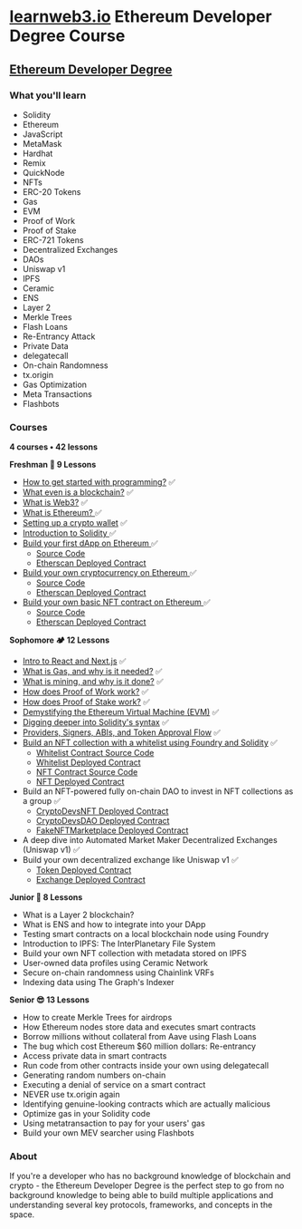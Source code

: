 # [learnweb3.io](https://learnweb3.io/) Ethereum Developer Degree Course

## [Ethereum Developer Degree](https://learnweb3.io/degrees/ethereum-developer-degree/)

### What you'll learn
- Solidity
- Ethereum
- JavaScript
- MetaMask
- Hardhat
- Remix
- QuickNode
- NFTs
- ERC-20 Tokens
- Gas
- EVM
- Proof of Work
- Proof of Stake
- ERC-721 Tokens
- Decentralized Exchanges
- DAOs
- Uniswap v1
- IPFS
- Ceramic
- ENS
- Layer 2
- Merkle Trees
- Flash Loans
- Re-Entrancy Attack
- Private Data
- delegatecall
- On-chain Randomness
- tx.origin
- Gas Optimization
- Meta Transactions
- Flashbots

### Courses

**4 courses • 42 lessons**


**Freshman 🚀 9 Lessons**

- [How to get started with programming?](https://learnweb3.io/degrees/ethereum-developer-degree/freshman/how-to-get-started-with-programming/) ✅
- [What even is a blockchain?](https://learnweb3.io/degrees/ethereum-developer-degree/freshman/what-even-is-a-blockchain/) ✅
- [What is Web3?](https://learnweb3.io/degrees/ethereum-developer-degree/freshman/what-is-web3/) ✅
- [What is Ethereum? ](https://learnweb3.io/degrees/ethereum-developer-degree/freshman/what-is-ethereum/) ✅
- [Setting up a crypto wallet](https://learnweb3.io/degrees/ethereum-developer-degree/freshman/setting-up-a-crypto-wallet/) ✅
- [Introduction to Solidity ](https://learnweb3.io/degrees/ethereum-developer-degree/freshman/introduction-to-solidity/) ✅
- [Build your first dApp on Ethereum ](https://learnweb3.io/degrees/ethereum-developer-degree/freshman/build-your-first-d-app-on-ethereum/) ✅
  - [Source Code](https://github.com/mishraji874/learnweb3.io-Ethereum-Degree-Course/tree/main/build-your-first-dapp-on-ethereum) 
  - [Etherscan Deployed Contract](https://sepolia.etherscan.io/address/0xAE78706F961f42f3503B14B5B1E4f1f4e0A7D751)
- [Build your own cryptocurrency on Ethereum ](https://learnweb3.io/degrees/ethereum-developer-degree/freshman/build-your-own-cryptocurrency-on-ethereum/) ✅
  - [Source Code](https://github.com/mishraji874/learnweb3.io-Ethereum-Degree-Course/blob/main/build-your-own-cryptocurrency-on-ethereum/LW3Token.sol) 
  - [Etherscan Deployed Contract](https://sepolia.etherscan.io/address/0x7259D66C4d5148e4f509f80Bc5b855Be53B8ce2D)
- [Build your own basic NFT contract on Ethereum ](https://learnweb3.io/degrees/ethereum-developer-degree/freshman/build-your-own-basic-nft-contract-on-ethereum/) ✅
  - [Source Code](https://github.com/mishraji874/learnweb3.io-Ethereum-Degree-Course/blob/main/build-your-own-basic-nft-contract/src/NFTee.sol) 
  - [Etherscan Deployed Contract](https://sepolia.etherscan.io/address/0xF611adA1f67fca9751cFB3a23cD41bf9b657aaFd)

**Sophomore 🏕️ 12 Lessons**

- [Intro to React and Next.js](https://learnweb3.io/degrees/ethereum-developer-degree/sophomore/intro-to-react-and-next-js/) ✅
- [What is Gas, and why is it needed?](https://learnweb3.io/degrees/ethereum-developer-degree/sophomore/what-is-gas-and-why-is-it-needed/) ✅
- [What is mining, and why is it done?](https://learnweb3.io/degrees/ethereum-developer-degree/sophomore/what-is-mining-and-why-is-it-done/) ✅
- [How does Proof of Work work?](https://learnweb3.io/degrees/ethereum-developer-degree/sophomore/how-does-proof-of-work-work/) ✅
- [How does Proof of Stake work?](https://learnweb3.io/degrees/ethereum-developer-degree/sophomore/how-does-proof-of-stake-work/) ✅
- [Demystifying the Ethereum Virtual Machine (EVM)](https://learnweb3.io/degrees/ethereum-developer-degree/sophomore/demystifying-the-ethereum-virtual-machine-evm/) ✅
- [Digging deeper into Solidity's syntax](https://learnweb3.io/degrees/ethereum-developer-degree/sophomore/digging-deeper-into-soliditys-syntax/) ✅
- [Providers, Signers, ABIs, and Token Approval Flow](https://learnweb3.io/degrees/ethereum-developer-degree/sophomore/providers-signers-abis-and-token-approval-flow/) ✅
- [Build an NFT collection with a whitelist using Foundry and Solidity](https://learnweb3.io/degrees/ethereum-developer-degree/sophomore/build-an-nft-collection-with-a-whitelist-using-foundry-and-solidity/) ✅
  - [Whitelist Contract Source Code](https://github.com/mishraji874/learnweb3.io-Ethereum-Degree-Course/blob/main/build-an-nft-collection-with-whitelist-using-foundry-and-solidity/Whitelist.sol)
  - [Whitelist Deployed Contract](https://sepolia.etherscan.io/address/0x4b8e0bd9c56d391176c0c04e30c97e0bb90fde28#code)
  - [NFT Contract Source Code](https://github.com/mishraji874/learnweb3.io-Ethereum-Degree-Course/blob/main/build-an-nft-collection-with-whitelist-using-foundry-and-solidity/CryptoDevs.sol)
  - [NFT Deployed Contract](https://sepolia.etherscan.io/address/0xa1649bfb46945ef7aedd882eba51e93119448d7f)
- Build an NFT-powered fully on-chain DAO to invest in NFT collections as a group ✅
  - [CryptoDevsNFT Deployed Contract](https://sepolia.etherscan.io/address/0x4c66496356E70E1D4B668534c03Fb3729Ad4F8B4)
  - [CryptoDevsDAO Deployed Contract](https://sepolia.etherscan.io/address/0x5fAf508cD6DC8F07B9CB7B574c0913BeA6fE0688)
  - [FakeNFTMarketplace Deployed Contract](https://sepolia.etherscan.io/address/0xc494f8C8112827A0d0FC7B8c0fC044a904C704e6)
- A deep dive into Automated Market Maker Decentralized Exchanges (Uniswap v1) ✅
- Build your own decentralized exchange like Uniswap v1 ✅
  - [Token Deployed Contract](https://sepolia.etherscan.io/address/0x9e46da0f9b7318381f3831f42e73c009560406e4)
  - [Exchange Deployed Contract](https://sepolia.etherscan.io/address/0xdd805c47a619029fecffd5a657c2206c1cb4d6be)

**Junior 👷 8 Lessons**

- What is a Layer 2 blockchain?
- What is ENS and how to integrate into your DApp
- Testing smart contracts on a local blockchain node using Foundry
- Introduction to IPFS: The InterPlanetary File System
- Build your own NFT collection with metadata stored on IPFS
- User-owned data profiles using Ceramic Network
- Secure on-chain randomness using Chainlink VRFs
- Indexing data using The Graph's Indexer

**Senior 😎 13 Lessons**

- How to create Merkle Trees for airdrops
- How Ethereum nodes store data and executes smart contracts
- Borrow millions without collateral from Aave using Flash Loans
- The bug which cost Ethereum $60 million dollars: Re-entrancy
- Access private data in smart contracts
- Run code from other contracts inside your own using delegatecall
- Generating random numbers on-chain
- Executing a denial of service on a smart contract
- NEVER use tx.origin again
- Identifying genuine-looking contracts which are actually malicious
- Optimize gas in your Solidity code
- Using metatransaction to pay for your users' gas
- Build your own MEV searcher using Flashbots

### About

If you're a developer who has no background knowledge of blockchain and crypto - the Ethereum Developer Degree is the perfect step to go from no background knowledge to being able to build multiple applications and understanding several key protocols, frameworks, and concepts in the space.